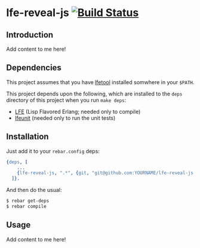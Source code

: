 # lfe-reveal-js [![Build Status](https://travis-ci.org/lfe/lfe-reveal-js.png?branch=master)](https://travis-ci.org/lfe/lfe-reveal-js)


## Introduction

Add content to me here!


## Dependencies


This project assumes that you have [lfetool](https://github.com/lfe/lfetool)
installed somwhere in your ``$PATH``.

This project depends upon the following, which are installed to the ``deps``
directory of this project when you run ``make deps``:

* [LFE](https://github.com/rvirding/lfe) (Lisp Flavored Erlang; needed only
  to compile)
* [lfeunit](https://github.com/lfe/lfeunit) (needed only to run the unit
  tests)


## Installation

Just add it to your ``rebar.config`` deps:

```erlang
{deps, [
    ...
    {lfe-reveal-js, ".*", {git, "git@github.com:YOURNAME/lfe-reveal-js.git", "master"}}
  ]}.
```

And then do the usual:

```bash
$ rebar get-deps
$ rebar compile
```

## Usage

Add content to me here!

